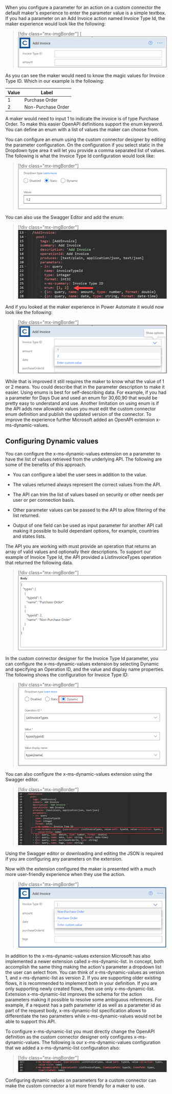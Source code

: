 When you configure a parameter for an action on a custom connector the default maker's experience to enter the parameter value is a simple textbox. If you had a parameter on an Add Invoice action named Invoice Type Id, the maker experience would look like the following:

> [!div class="mx-imgBorder"]
> [![Screenshot showing the add invoice action with type ID just a simple textbox.(../media/add-invoice.png)](../media/add-invoice.png#lightbox)

As you can see the maker would need to know the magic values for Invoice Type ID. Which in our example is the following:

|     Value    |     Label                  |
|--------------|----------------------------|
|     1        |     Purchase Order         |
|     2        |     Non-Purchase Order     |

A maker would need to input 1 to indicate the invoice is of type Purchase Order. To make this easier OpenAPI definitions support the enum keyword. You can define an enum with a list of values the maker can choose from.

You can configure an enum using the custom connector designer by editing the parameter configuration. On the configuration if you select static in the Dropdown type area it will let you provide a comma separated list of values. The following is what the Invoice Type Id configuration would look like:

> [!div class="mx-imgBorder"]
> [![Screenshot showing configuring a static list of values.](../media/invoice-type-id-configuration.png)](../media/invoice-type-id-configuration.png#lightbox)

You can also use the Swagger Editor and add the enum:

> [!div class="mx-imgBorder"]
> [![Screenshot showing the static list configured in YAML.](../media/swagger-editor-enum.png)](../media/swagger-editor-enum.png#lightbox)

And if you looked at the maker experience in Power Automate it would now look like the following:

> [!div class="mx-imgBorder"]
> [![Screenshot showing the static list being used.](../media/maker-experience.png)](../media/maker-experience.png#lightbox)

While that is improved it still requires the maker to know what the value of 1 or 2 means. You could describe that in the parameter description to make it easier. Using enums is best for self-describing data. For example, if you had a parameter for Days Due and used an enum for 30,60,90 that would be pretty easy to understand and use. Another limitation on using enum is if the API adds new allowable values you must edit the custom connector enum definition and publish the updated version of the connector. To improve the experience further Microsoft added an OpenAPI extension x-ms-dynamic-values.

## Configuring Dynamic values

You can configure the x-ms-dynamic-values extension on a parameter to have the list of values retrieved from the underlying API. The following are some of the benefits of this approach.

-   You can configure a label the user sees in addition to the value.

-   The values returned always represent the correct values from the API.

-   The API can trim the list of values based on security or other needs per user or per connection basis.

-   Other parameter values can be passed to the API to allow filtering of the list returned.

-   Output of one field can be used as input parameter for another API call making it possible to build dependant options, for example, countries and states lists.

The API you are working with must provide an operation that returns an array of valid values and optionally their descriptions. To support our example of Invoice Type Id, the API provided a ListInvoiceTypes operation that returned the following data.

> [!div class="mx-imgBorder"]
> [![Screenshot showing the output from the API for the dynamic value operation.](../media/returned-data.png)](../media/returned-data.png#lightbox)

In the custom connector designer for the Invoice Type Id parameter, you can configure the x-ms-dynamic-values extension by selecting Dynamic and specifying an Operation ID, and the value and display name properties. The following shows the configuration for Invoice Type ID:

> [!div class="mx-imgBorder"]
> [![Screenshot showing configuring the dynamic value operation.](../media/invoice-type-id-dynamic.png)](../media/invoice-type-id-dynamic.png#lightbox)

You can also configure the x-ms-dynamic-values extension using the Swagger editor.

> [!div class="mx-imgBorder"]
> [![Screenshot showing the markup for the configured dynamic value operation.](../media/swagger-editor-dynamic.png)](../media/swagger-editor-dynamic.png#lightbox)

Using the Swagger editor or downloading and editing the JSON is required if you are configuring any parameters on the extension.

Now with the extension configured the maker is presented with a much more user-friendly experience when they use the action.

> [!div class="mx-imgBorder"]
> [![Screenshot showing the dropdown list values with the dynamic value operation configured.](../media/extension-configured.png)](../media/extension-configured.png#lightbox)

In addition to the x-ms-dynamic-values extension Microsoft has also implemented a newer extension called x-ms-dynamic-list. In concept, both accomplish the same thing making the action's parameter a dropdown list the user can select from. You can think of x-ms-dynamic-values as version 1, and x-ms-dynamic-list as version 2. If you are supporting older existing flows, it is recommended to implement both in your definition. If you are only supporting newly created flows, then use only x-ms-dynamic-list. Extension x-ms-dynamic-list improves the schema for the action parameters making it possible to resolve some ambiguous references. For example, if a request has a path parameter id as well as a parameter id as part of the request body, x-ms-dynamic-list specification allows to differentiate the two parameters while x-ms-dynamic-values would not be able to support this API.

To configure x-ms-dynamic-list you must directly change the OpenAPI definition as the custom connector designer only configures x-ms-dynamic-values. The following is our x-ms-dynamic-values configuration that we added a x-ms-dynamic-list configuration also:

> [!div class="mx-imgBorder"]
> [![Screenshot showing the differences between the configuration of the two extensions.](../media/dynamic-values-configuration.png)](../media/dynamic-values-configuration.png#lightbox)

Configuring dynamic values on parameters for a custom connector can make the custom connector a lot more friendly for a maker to use.